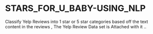 # STARS_FOR_U_BABY-USING_NLP
Classify Yelp Reviews into 1 star or 5 star categories based off the text content in the reviews , The Yelp Review Data set is Attached with it ..
